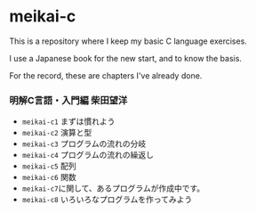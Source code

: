 # meikai-c

This is a repository where I keep my basic C language exercises.    
   
I use a Japanese book for the new start, and to know the basis.    

For the record, these are chapters I've already done.

### 明解C言語・入門編 柴田望洋

- `meikai-c1` まずは慣れよう
- `meikai-c2` 演算と型
- `meikai-c3` プログラムの流れの分岐
- `meikai-c4` プログラムの流れの繰返し
- `meikai-c5` 配列
- `meikai-c6` 関数
- `meikai-c7`に関して、あるプログラムが作成中です。
- `meikai-c8` いろいろなプログラムを作ってみよう

